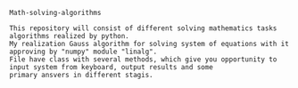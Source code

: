 	Math-solving-algorithms
	
	This repository will consist of different solving mathematics tasks algorithms realized by python.
	My realization Gauss algorithm for solving system of equations with it approving by "numpy" module "linalg". 
	File have class with several methods, which give you opportunity to input system from keyboard, output results and some
	primary ansvers in different stagis.


